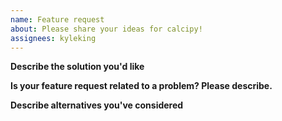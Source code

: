 ```yaml
---
name: Feature request
about: Please share your ideas for calcipy!
assignees: kyleking
---
```


**Describe the solution you'd like**
<!-- A description of what you want to happen -->

**Is your feature request related to a problem? Please describe.**
<!-- A description of what the problem is. Ex. I'm always frustrated when [...] -->

**Describe alternatives you've considered**
<!-- A description of any alternative solutions or features you've considered -->
